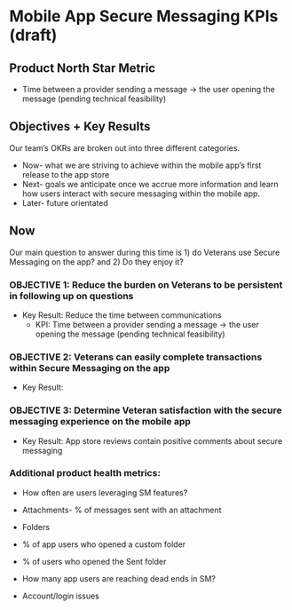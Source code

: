 # Mobile App Secure Messaging KPIs (draft)

## Product North Star Metric 
* Time between a provider sending a message -> the user opening the message (pending technical feasibility) 

## Objectives + Key Results
Our team’s OKRs are broken out into three different categories. 
* Now- what we are striving to achieve within the mobile app’s first release to the app store 
* Next- goals we anticipate once we accrue more information and learn how users interact with secure messaging within the mobile app. 
* Later- future orientated 

## Now
Our main question to answer during this time is 1) do Veterans use Secure Messaging on the app? and 2) Do they enjoy it? 

### OBJECTIVE 1: Reduce the burden on Veterans to be persistent in following up on questions
* Key Result: Reduce the time between communications 
  * KPI: Time between a provider sending a message -> the user opening the message (pending technical feasibility) 

### OBJECTIVE 2: Veterans can easily complete transactions within Secure Messaging on the app
* Key Result: 

### OBJECTIVE 3: Determine Veteran satisfaction with the secure messaging experience on the mobile app
* Key Result: App store reviews contain positive comments about secure messaging

### Additional product health metrics: 
* How often are users leveraging SM features?
 * Attachments- % of messages sent with an attachment
 * Folders
  * % of app users who opened a custom folder
  * % of users who opened the Sent folder

* How many app users are reaching dead ends in SM?
 * Account/login issues     

